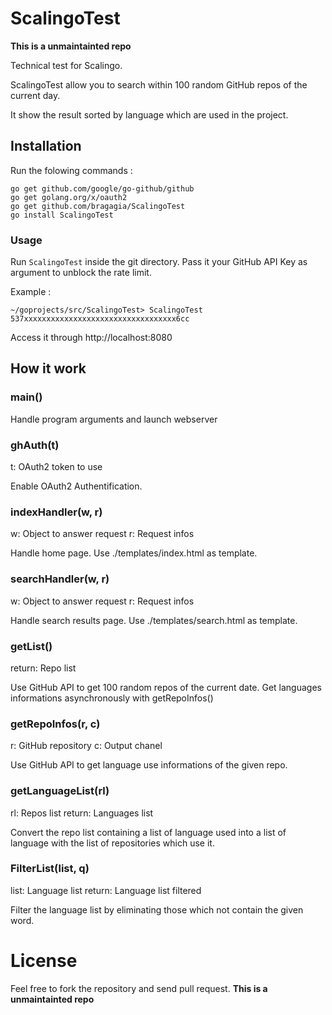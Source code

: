 # ScalingoTest
**This is a unmaintainted repo**

Technical test for Scalingo.

ScalingoTest allow you to search within 100 random GitHub repos of the current day.

It show the result sorted by language which are used in the project.

## Installation

Run the folowing commands :
```
go get github.com/google/go-github/github
go get golang.org/x/oauth2
go get github.com/bragagia/ScalingoTest
go install ScalingoTest
```

### Usage

Run `ScalingoTest` inside the git directory. Pass it your GitHub API Key as argument to unblock the rate limit.

Example :
```
~/goprojects/src/ScalingoTest> ScalingoTest 537xxxxxxxxxxxxxxxxxxxxxxxxxxxxxxxxxx6cc
```

Access it through http://localhost:8080

## How it work

### main()
Handle program arguments and launch webserver

### ghAuth(t)
t: OAuth2 token to use

Enable OAuth2 Authentification.

### indexHandler(w, r)
w: Object to answer request
r: Request infos

Handle home page. Use ./templates/index.html as template.

### searchHandler(w, r)
w: Object to answer request
r: Request infos

Handle search results page. Use ./templates/search.html as template.

### getList()
return: Repo list

Use GitHub API to get 100 random repos of the current date.
Get languages informations asynchronously with getRepoInfos()

### getRepoInfos(r, c)
r: GitHub repository
c: Output chanel

Use GitHub API to get language use informations of the given repo.

### getLanguageList(rl)
rl: Repos list
return: Languages list

Convert the repo list containing a list of language used into a list of language with the list of repositories which use it.

### FilterList(list, q)
list: Language list
return: Language list filtered

Filter the language list by eliminating those which not contain the given word.

# License
Feel free to fork the repository and send pull request.
**This is a unmaintainted repo**
